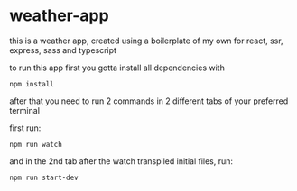 # weather-app

this is a weather app, created using a boilerplate of my own for react, ssr, express, sass and typescript

to run this app first you gotta install all dependencies with

```
npm install
```

after that you need to run 2 commands in 2 different tabs of your preferred terminal

first run:

```
npm run watch
```

and in the 2nd tab after the watch transpiled initial files, run:

```
npm run start-dev
```
